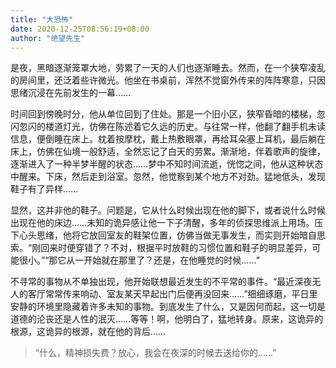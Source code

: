 ```yaml
---
title: "大恐怖"
date: 2020-12-25T08:56:19+08:00
author: "绝望先生"
---
```


是夜，黑暗逐渐笼罩大地，劳累了一天的人们也逐渐睡去。然而，在一个狭窄凌乱的房间里，还泛着些许微光。他坐在书桌前，浑然不觉窗外传来的阵阵寒意，只因思绪沉浸在先前发生的一幕……  

时间回到傍晚时分，他从单位回到了住处。那是一个旧小区，狭窄昏暗的楼梯，忽闪忽闪的楼道灯光，仿佛在陈述着它久远的历史。与往常一样，他翻了翻手机未读信息，便倒睡在床上。枕着按摩枕，戴上热敷眼罩，再给耳朵塞上耳机，最后躺在床上，仿佛在仙境一般舒适，全然忘记了白天的劳累。渐渐地，伴着歌声的旋律，逐渐进入了一种半梦半醒的状态……梦中不知时间流逝，恍惚之间，他从这种状态中醒来。下床，然后走到浴室。忽然，他觉察到某个地方不对劲。猛地低头，发现鞋子有了异样……  

显然，这并非他的鞋子。问题是，它从什么时候出现在他的脚下，或者说什么时候出现在他的床边……未知的诡异感让他一下子清醒，多年的侦探思维派上用场。压下心头思绪，他将它放回室友的鞋架位置，仿佛当做无事发生，而实则开始暗自思索。“刚回来时便穿错了？不对，根据平时放鞋的习惯位置和鞋子的明显差异，可能很小。”“那它从一开始就在那里了？还是，在他睡觉的时候……”  

不寻常的事物从不单独出现，他开始联想最近发生的不平常的事件。“最近深夜无人的客厅常常传来响动、室友某天早起出门后便再没回来……”细细琢磨，平日里安静的环境里隐藏着许多未知的事物。到底发生了什么，又是因何而起，这一切是道德的沦丧还是人性的泯灭……等等！啊，他明白了，猛地转身。原来，这诡异的根源，这诡异的根源，就在他的背后……  

> “什么，精神损失费？放心，我会在夜深的时候去送给你的……”


